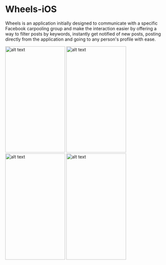 # Wheels-iOS

Wheels is an application initially designed to communicate with a specific Facebook carpooling group and make the interaction easier by offering a way to filter posts by keywords, instantly get notified of new posts, posting directly from the application and going to any person's profile with ease.

<img src="https://cloud.githubusercontent.com/assets/8212679/10112893/a1e833f8-63a4-11e5-81c0-9e6e80ff0369.png" alt="alt text" width="190" height="338">

<img src="https://cloud.githubusercontent.com/assets/8212679/10112896/a659ea58-63a4-11e5-9134-b4f9f0894905.png" alt="alt text" width="190" height="338">

<img src="https://cloud.githubusercontent.com/assets/8212679/10112897/a84f3a0c-63a4-11e5-8191-a765ca9c7b33.png" alt="alt text" width="190" height="338">

<img src="https://cloud.githubusercontent.com/assets/8212679/10112898/a94ed4ee-63a4-11e5-85a4-e04c4428f636.png" alt="alt text" width="190" height="338">
